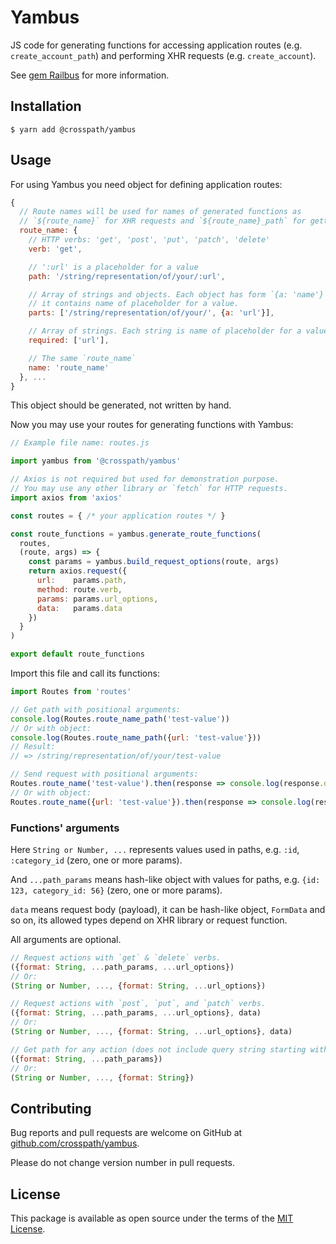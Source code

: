 # Yambus

JS code for generating functions for accessing application routes (e.g.
`create_account_path`) and performing XHR requests (e.g. `create_account`).

See [gem Railbus](https://github.com/crosspath/railbus) for more information.

## Installation

    $ yarn add @crosspath/yambus

## Usage

For using Yambus you need object for defining application routes:

```js
{
  // Route names will be used for names of generated functions as
  // `${route_name}` for XHR requests and `${route_name}_path` for getting path.
  route_name: {
    // HTTP verbs: 'get', 'post', 'put', 'patch', 'delete'
    verb: 'get',

    // ':url' is a placeholder for a value
    path: '/string/representation/of/your/:url',

    // Array of strings and objects. Each object has form `{a: 'name'}`,
    // it contains name of placeholder for a value.
    parts: ['/string/representation/of/your/', {a: 'url'}],

    // Array of strings. Each string is name of placeholder for a value.
    required: ['url'],

    // The same `route_name`
    name: 'route_name'
  }, ...
}
```

This object should be generated, not written by hand.

Now you may use your routes for generating functions with Yambus:

```js
// Example file name: routes.js

import yambus from '@crosspath/yambus'

// Axios is not required but used for demonstration purpose.
// You may use any other library or `fetch` for HTTP requests.
import axios from 'axios'

const routes = { /* your application routes */ }

const route_functions = yambus.generate_route_functions(
  routes,
  (route, args) => {
    const params = yambus.build_request_options(route, args)
    return axios.request({
      url:    params.path,
      method: route.verb,
      params: params.url_options,
      data:   params.data
    })
  }
)

export default route_functions
```

Import this file and call its functions:

```js
import Routes from 'routes'

// Get path with positional arguments:
console.log(Routes.route_name_path('test-value'))
// Or with object:
console.log(Routes.route_name_path({url: 'test-value'}))
// Result:
// => /string/representation/of/your/test-value

// Send request with positional arguments:
Routes.route_name('test-value').then(response => console.log(response.data))
// Or with object:
Routes.route_name({url: 'test-value'}).then(response => console.log(response.data))
```

### Functions' arguments

Here `String or Number, ...` represents values used in paths, e.g.
`:id`, `:category_id` (zero, one or more params).

And `...path_params` means hash-like object with values for paths, e.g.
`{id: 123, category_id: 56}` (zero, one or more params).

`data` means request body (payload), it can be hash-like object, `FormData` and
so on, its allowed types depend on XHR library or request function.

All arguments are optional.

```js
// Request actions with `get` & `delete` verbs.
({format: String, ...path_params, ...url_options})
// Or:
(String or Number, ..., {format: String, ...url_options})

// Request actions with `post`, `put`, and `patch` verbs.
({format: String, ...path_params, ...url_options}, data)
// Or:
(String or Number, ..., {format: String, ...url_options}, data)

// Get path for any action (does not include query string starting with '?').
({format: String, ...path_params})
// Or:
(String or Number, ..., {format: String})
```

## Contributing

Bug reports and pull requests are welcome on GitHub at
[github.com/crosspath/yambus](https://github.com/crosspath/yambus).

Please do not change version number in pull requests.

## License

This package is available as open source under the terms of
the [MIT License](https://opensource.org/licenses/MIT).
